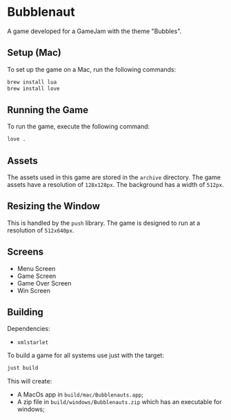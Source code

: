 # Bubblenaut
A game developed for a GameJam with the theme "Bubbles".

## Setup (Mac)
To set up the game on a Mac, run the following commands:

```bash
brew install lua
brew install love
```

## Running the Game
To run the game, execute the following command:

```bash
love .
```

## Assets
The assets used in this game are stored in the `archive` directory. The game assets have a resolution of `128x128px`.
The background has a width of `512px`.

## Resizing the Window
This is handled by the `push` library. The game is designed to run at a resolution of `512x640px`.

## Screens

- Menu Screen
- Game Screen
- Game Over Screen
- Win Screen

## Building

Dependencies:
* `xmlstarlet`

To build a game for all systems use just with the target:
```sh
just build
```
This will create:
* A MacOs app in `build/mac/Bubblenauts.app`;
* A zip file in `build/windows/Bubblenauts.zip` which has an executable for windows;